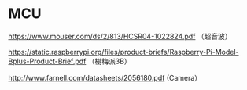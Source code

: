 # MCU

https://www.mouser.com/ds/2/813/HCSR04-1022824.pdf （超音波）

https://static.raspberrypi.org/files/product-briefs/Raspberry-Pi-Model-Bplus-Product-Brief.pdf （樹梅派3B）

http://www.farnell.com/datasheets/2056180.pdf (Camera）

